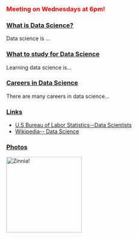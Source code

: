 
<h3 style="color:red;">Meeting on Wednesdays at 6pm!</h3>

   <div id="accordion">
         <h3><a href="#"> What is Data Science? </a></h3>
         <div>Data science is ... </div>
         <h3><a href="#">What to study for Data Science</a></h3>
         <div>Learning data science is... </div>
         <h3><a href="#">Careers in Data Science</a></h3>
         <div>There are many careers in data science... </div>
         <h3> <a href="#">Links</a> </h3>
         <div>
            <ul>
               <li><a href="https://www.bls.gov/oes/current/oes152098.htm">U.S Bureau of Labor Statistics--Data Scientists</a>
               <li><a href="https://en.wikipedia.org/wiki/Data_science">Wikipedia-- Data Science</a>
            </ul>
         </div>
         <h3><a href="#">Photos</a></h3>
         <div> <a href="#zinnia"><img id="zinnia" src="https://user-images.githubusercontent.com/80187814/110727196-a1575280-81cf-11eb-9f06-ef178ad7327e.png" alt="Zinnia!" height="200" width="200"></a></div>
   </div> 
   

  
  
  
<script src="https://code.jquery.com/jquery-3.6.0.js" integrity="sha256-H+K7U5CnXl1h5ywQfKtSj8PCmoN9aaq30gDh27Xc0jk=" crossorigin="anonymous"></script>

<script src="https://code.jquery.com/ui/1.12.1/jquery-ui.js" integrity="sha256-T0Vest3yCU7pafRw9r+settMBX6JkKN06dqBnpQ8d30=" crossorigin="anonymous"></script>

<script>
 $(document).ready( () => {
   $("#accordion").accordion( {
     event: "click",
     heightStyle:"content",
     collapsible: true
 
 } );
 
 });
 
 </script>
   
 
